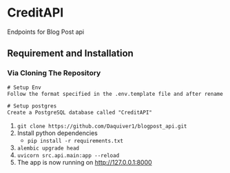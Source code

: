 # CreditAPI

Endpoints for Blog Post api

## Requirement and Installation

### Via Cloning The Repository

``` txt
# Setup Env
Follow the format specified in the .env.template file and after rename .env

# Setup postgres
Create a PostgreSQL database called "CreditAPI"
```

1. `git clone https://github.com/Daquiver1/blogpost_api.git`
2. Install python dependencies
   - `pip install -r requirements.txt`
3. `alembic upgrade head`
4. `uvicorn src.api.main:app --reload`
5. The app is now running on <http://127.0.0.1:8000>
